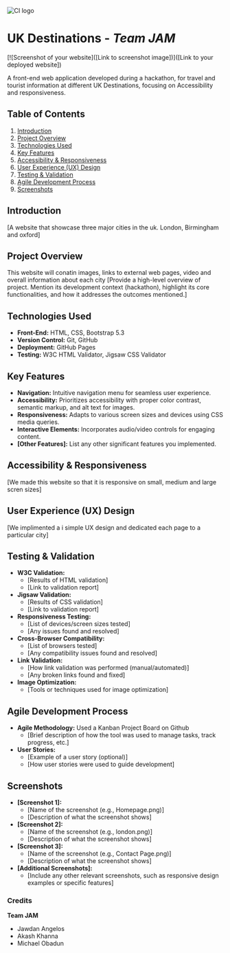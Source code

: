 ![CI logo](https://codeinstitute.s3.amazonaws.com/fullstack/ci_logo_small.png)

# UK Destinations - *Team JAM*

[![Screenshot of your website]([Link to screenshot image])]([Link to your deployed website])

A front-end web application developed during a hackathon, for travel and tourist information at different UK Destinations, focusing on Accessibility and responsiveness.

## Table of Contents

1. [Introduction](#introduction)
2. [Project Overview](#project-overview)
3. [Technologies Used](#technologies-used)
4. [Key Features](#key-features)
5. [Accessibility & Responsiveness](#accessibility--responsiveness)
6. [User Experience (UX) Design](#user-experience-ux-design)
7. [Testing & Validation](#testing--validation)
8. [Agile Development Process](#agile-development-process)
9. [Screenshots](#screenshots)

## Introduction


[A website that showcase three major cities in the uk. London, Birmingham and oxford]

## Project Overview
This website will conatin images, links to external web pages, video and overall information about each city
[Provide a high-level overview of project. Mention its development context (hackathon), highlight its core functionalities, and how it addresses the outcomes mentioned.]

## Technologies Used

* **Front-End:** HTML, CSS, Bootstrap 5.3
* **Version Control:** Git, GitHub
* **Deployment:** GitHub Pages
* **Testing:** W3C HTML Validator, Jigsaw CSS Validator

## Key Features

* **Navigation:** Intuitive navigation menu for seamless user experience.
* **Accessibility:** Prioritizes accessibility with proper color contrast, semantic markup, and alt text for images.
* **Responsiveness:**  Adapts to various screen sizes and devices using CSS media queries.
* **Interactive Elements:** Incorporates audio/video controls for engaging content.
* **[Other Features]:** List any other significant features you implemented.

## Accessibility & Responsiveness

[We made this website so that it is responsive on small, medium and large scren sizes]

## User Experience (UX) Design

[We implimented a i simple UX design and dedicated each page to a particular city]

## Testing & Validation

* **W3C Validation:**  
    * [Results of HTML validation]
    * [Link to validation report]
* **Jigsaw Validation:** 
    * [Results of CSS validation]
    * [Link to validation report]
* **Responsiveness Testing:**  
    * [List of devices/screen sizes tested]
    * [Any issues found and resolved]
* **Cross-Browser Compatibility:** 
    * [List of browsers tested]
    * [Any compatibility issues found and resolved]
* **Link Validation:** 
    * [How link validation was performed (manual/automated)]
    * [Any broken links found and fixed]
* **Image Optimization:** 
    * [Tools or techniques used for image optimization]

## Agile Development Process

* **Agile Methodology:**  Used a Kanban Project Board on Github
    * [Brief description of how the tool was used to manage tasks, track progress, etc.]
* **User Stories:** 
    * [Example of a user story (optional)]
    * [How user stories were used to guide development]

## Screenshots

* **[Screenshot 1]:** 
    * [Name of the screenshot (e.g., Homepage.png)]
    * [Description of what the screenshot shows]
* **[Screenshot 2]:**
    * [Name of the screenshot (e.g., london.png)]
    * [Description of what the screenshot shows]
* **[Screenshot 3]:**
    * [Name of the screenshot (e.g., Contact Page.png)]
    * [Description of what the screenshot shows]
* **[Additional Screenshots]:**
    * [Include any other relevant screenshots, such as responsive design examples or specific features]

### Credits

**Team JAM**
- Jawdan Angelos
- Akash Khanna
- Michael Obadun

